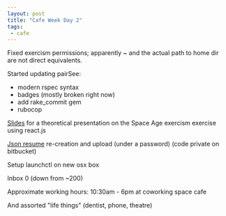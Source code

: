 ```yaml
---
layout: post
title: "Cafe Week Day 2"
tags:
 - cafe
---
```


Fixed exercism permissions; apparently ~ and the actual path to home dir are not direct equivalents. 

Started updating pairSee:
- modern rspec syntax
- badges (mostly broken right now)
- add rake_commit gem
- rubocop

[Slides](https://compwron.github.io/presentations/space_age/index.html) for a theoretical presentation on the Space Age exercism exercise using react.js 

[Json resume](https://registry.jsonresume.org/compiledwrong) re-creation and upload (under a password) (code private on bitbucket)

Setup launchctl on new osx box

Inbox 0 (down from ~200)

Approximate working hours: 10:30am - 6pm at coworking space cafe

And assorted "life things" (dentist, phone, theatre)


